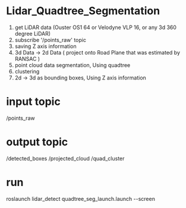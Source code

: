 # Lidar_Quadtree_Segmentation
1. get LiDAR data (Ouster OS1 64 or Velodyne VLP 16, or any 3d 360 degree LiDAR)
2. subscribe '/points_raw' topic
3. saving Z axis information
4. 3d Data -> 2d Data ( project onto Road Plane that was estimated by RANSAC )
5. point cloud data segmentation, Using quadtree
6. clustering
7. 2d -> 3d as bounding boxes, Using Z axis information

# input topic
/points_raw

# output topic
/detected_boxes
/projected_cloud
/quad_cluster

# run 
roslaunch lidar_detect quadtree_seg_launch.launch --screen 

